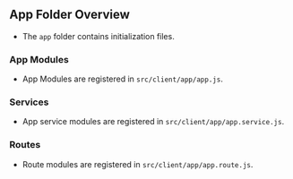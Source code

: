 ## App Folder Overview
- The `app` folder contains initialization files.

### App Modules
- App Modules are registered in `src/client/app/app.js`.

### Services
- App service modules are registered in `src/client/app/app.service.js`.

### Routes
- Route modules are registered in `src/client/app/app.route.js`.